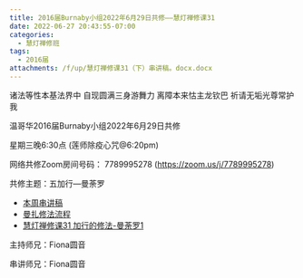 ```yaml
---
title: 2016届Burnaby小组2022年6月29日共修——慧灯禅修课31
date: 2022-06-27 20:43:55-07:00
categories:
  - 慧灯禅修班
tags:
  - 2016届
attachments: /f/up/慧灯禅修课31（下）串讲稿。docx.docx
---
```

诸法等性本基法界中 自现圆满三身游舞力 离障本来怙主龙钦巴 祈请无垢光尊常护我

温哥华2016届Burnaby小组2022年6月29日共修

星期三晚6:30点 (莲师除疫心咒@6:20pm)

网络共修Zoom房间号码： 7789995278 (https://zoom.us/j/7789995278)

共修主题：五加行—曼荼罗

* [本周串讲稿](http://huidengchanxiu.net/hdv/f/up/慧灯禅修课31（下）串讲稿。docx.docx)
* [曼扎修法流程](http://huidengchanxiu.net/hdv/f/up/曼扎修法流程.docx)
* [慧灯禅修课31 加行的修法-曼荼罗1](https://www.huidengzhiguang.com/index.php/huideng-jiangtang/fofa-jianxiu/2016-07-21-09-21-47/5043-l20003)

主持师兄：Fiona圆音

串讲师兄：Fiona圆音
